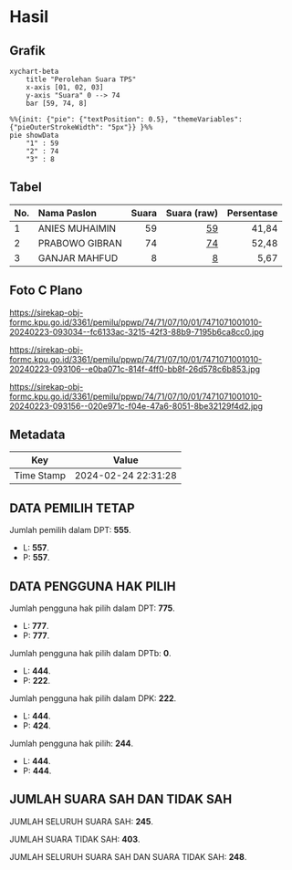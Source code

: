 # Hasil

## Grafik

```mermaid
xychart-beta
    title "Perolehan Suara TPS"
    x-axis [01, 02, 03]
    y-axis "Suara" 0 --> 74
    bar [59, 74, 8]
```

```mermaid
%%{init: {"pie": {"textPosition": 0.5}, "themeVariables": {"pieOuterStrokeWidth": "5px"}} }%%
pie showData
    "1" : 59
    "2" : 74
    "3" : 8
```

## Tabel

| No. | Nama Paslon    | Suara | Suara (raw) | Persentase |
|:--- |:-------------- | -----:| -----------:| ----------:|
| 1   | ANIES MUHAIMIN | 59    | [59][p-1]   | 41,84      |
| 2   | PRABOWO GIBRAN | 74    | [74][p-2]   | 52,48      |
| 3   | GANJAR MAHFUD  | 8     | [8][p-3]    | 5,67       |


[p-1]: https://github.com/gigit-pemilu/pemilu-2024-74-sulawesi-tenggara/blob/main/pilpres/hitung-suara/sub/74-sulawesi-tenggara/sub/71-kota-kendari/sub/07-wua-wua/sub/1001-wua-wua/sub/010-tps/sub/paslon-1.txt
[p-2]: https://github.com/gigit-pemilu/pemilu-2024-74-sulawesi-tenggara/blob/main/pilpres/hitung-suara/sub/74-sulawesi-tenggara/sub/71-kota-kendari/sub/07-wua-wua/sub/1001-wua-wua/sub/010-tps/sub/paslon-2.txt
[p-3]: https://github.com/gigit-pemilu/pemilu-2024-74-sulawesi-tenggara/blob/main/pilpres/hitung-suara/sub/74-sulawesi-tenggara/sub/71-kota-kendari/sub/07-wua-wua/sub/1001-wua-wua/sub/010-tps/sub/paslon-3.txt

## Foto C Plano

https://sirekap-obj-formc.kpu.go.id/3361/pemilu/ppwp/74/71/07/10/01/7471071001010-20240223-093034--fc6133ac-3215-42f3-88b9-7195b6ca8cc0.jpg

https://sirekap-obj-formc.kpu.go.id/3361/pemilu/ppwp/74/71/07/10/01/7471071001010-20240223-093106--e0ba071c-814f-4ff0-bb8f-26d578c6b853.jpg

https://sirekap-obj-formc.kpu.go.id/3361/pemilu/ppwp/74/71/07/10/01/7471071001010-20240223-093156--020e971c-f04e-47a6-8051-8be32129f4d2.jpg


## Metadata

| Key        | Value               |
| ---------- | ------------------- |
| Time Stamp | 2024-02-24 22:31:28 |


## DATA PEMILIH TETAP

Jumlah pemilih dalam DPT: **555**.
 * L: **557**.
 * P: **557**.

## DATA PENGGUNA HAK PILIH

Jumlah pengguna hak pilih dalam DPT: **775**.
 * L: **777**.
 * P: **777**.

Jumlah pengguna hak pilih dalam DPTb: **0**.
 * L: **444**.
 * P: **222**.

Jumlah pengguna hak pilih dalam DPK: **222**.
 * L: **444**.
 * P: **424**.

Jumlah pengguna hak pilih: **244**.
 * L: **444**.
 * P: **444**.

## JUMLAH SUARA SAH DAN TIDAK SAH

JUMLAH SELURUH SUARA SAH: **245**.

JUMLAH SUARA TIDAK SAH: **403**.

JUMLAH SELURUH SUARA SAH DAN SUARA TIDAK SAH: **248**.


